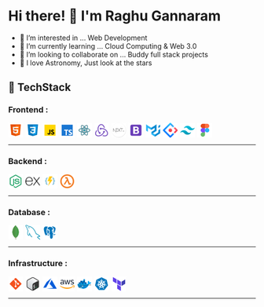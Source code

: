 # Hi there! 👋 I'm Raghu Gannaram

-   👀 I’m interested in ... Web Development
-   🌱 I’m currently learning ... Cloud Computing & Web 3.0
-   💞️ I’m looking to collaborate on ... Buddy full stack projects
-   🔭 I love Astronomy, Just look at the stars

## 🔧 TechStack

### Frontend :

<img align="left" alt="HTML5" style="width:30px; margin-right:5px" src="./assets/html.png" />
<img align="left" alt="CSS3" style="width:30px; margin-right:5px" src="./assets/css.png" />
<img align="left" alt="JavaScript" style="width:30px; margin-right:5px" src="./assets/javascript.png" />
<img align="left" alt="CTypeScriptS3" style="width:30px; margin-right:5px" src="./assets/typescript.png" />
<img align="left" alt="ReactJS" style="width:30px; margin-right:5px" src="./assets/reactjs.png" />
<img align="left" alt="ReduxJS" style="width:30px; margin-right:5px" src="./assets/reduxjs.png" />
<img align="left" alt="NextJS" style="width:30px; margin-right:5px" src="./assets/nextjs.png" />
<img align="left" alt="Bootstrap" style="width:30px; margin-right:5px" src="./assets/bootstrap.png" />
<img align="left" alt="Material UI" style="width:30px; margin-right:5px" src="./assets/materialui.png" />
<img align="left" alt="Ant Design" style="width:30px; margin-right:5px" src="./assets/antdesign.png" />
<img align="left" alt="Tailwind CSS" style="width:30px; margin-right:5px" src="./assets/tailwind.png" />
<img align="left" alt="Figma" style="width:30px; margin-right:5px" src="./assets/figma.png" />
<br clear="left" />

---

### Backend :

<img align="left" alt="NodeJS" style="width:30px; margin-right:5px" src="./assets/nodejs.png" />
<img align="left" alt="ExpressJS" style="width:30px; margin-right:5px" src="./assets/expressjs.svg" />
<img align="left" alt="Azure Functions" style="width:30px; margin-right:5px" src="./assets/azureFunctions.png" />
<img align="left" alt="AWS Lambda" style="width:30px; margin-right:5px" src="./assets/awsLambda.png" />
<br clear="left" />

---

### Database :

<img align="left" alt="MongoDB" style="width:30px; margin-right:5px" src="./assets/mongodb.png" />
<img align="left" alt="MySQL" style="width:30px; margin-right:5px" src="./assets/mysql.png" />
<img align="left" alt="PostgreSQL" style="width:30px; margin-right:5px" src="./assets/postgresql.png" />
<br clear="left" />

---

### Infrastructure :

<img align="left" alt="Git" style="width:30px; margin-right:5px" src="./assets/git.png" />
<img align="left" alt="Bash" style="width:30px; margin-right:5px" src="./assets/bash.png" />
<img align="left" alt="Azure" style="width:30px; margin-right:5px" src="./assets/azure.png" />
<img align="left" alt="AWS" style="width:30px; margin-right:5px" src="./assets/aws.png" />
<img align="left" alt="Docker" style="width:30px; margin-right:5px" src="./assets/docker.png" />
<img align="left" alt="Kubernetes" style="width:30px; margin-right:5px" src="./assets/kubernetes.png" />
<img align="left" alt="Terraform" style="width:30px; margin-right:5px" src="./assets/terraform.png" />
<br clear="left" />

---

<!-- ## 🎓 Certifications

-   🏅 Microsoft Certified Azure Fundamentals (AZ-900)
-   🏅 Microsoft Certified Artificial Intelligence (AI-900)
-   🏅 Microsoft Certified Security, Compliance, and Identity (SC-900)
-   🏅 Microsoft Certified Data Platform (DP-900)
-   🏅 Microsoft Certified Power Platform (PL-900)
-   🏅 Microsoft Certified Azure Administrator (AZ-104)
-   🏅 Qualys Certified Web Application Scanning Specialist
-   🏅 Wix Certified Accessibility Specialist -->

<!-- ## 📫 Let's Connect



<div style="display:flex">
<a href="https://twitter.com/steve_1729" target="_blank" style="text-decoration:none; margin-right:20px">
  <img src="./assets/twitter.png" alt="Twitter" width="30" height="30" style="margin-right:5px;">
</a>

<a href="https://www.linkedin.com/in/raghugannaram/" target="_blank" style="text-decoration:none; margin-right:20px">
  <img src="./assets/linkedin.png" alt="LinkedIn" width="30" height="30" style="margin-right:5px;">
</a>

<a href="https://leetcode.com/NeoTheMatrixCoder/" target="_blank" style="text-decoration:none; margin-right:20px">
  <img src="./assets/leetcode.png" alt="Leetcode" width="30" height="30" style="margin-right:5px;">
</a>

<a href="https://raghugannaram.com" target="_blank" style="text-decoration:none; margin-right:20px">
  <img src="./assets/internet.png" alt="Portfolio" width="30" height="30" style="margin-right:5px;">
</a>
</div> -->
